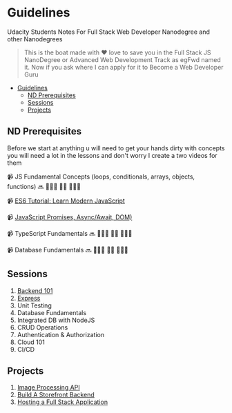 # Guidelines

Udacity Students Notes For Full Stack Web Developer Nanodegree and other Nanodegrees

> This is the boat made with ❤️ love to save you in the Full Stack JS NanoDegree or Advanced Web Development Track as egFwd named it. Now if you ask where I can apply for it to Become a Web Developer Guru

- [Guidelines](#guidelines)
  - [ND Prerequisites](#nd-prerequisites)
  - [Sessions](#sessions)
  - [Projects](#projects)

## ND Prerequisites

Before we start at anything u will need to get your hands dirty with concepts you will need a lot in the lessons and don't worry I create a two videos for them

📹  JS Fundamental Concepts (loops, conditionals, arrays, objects, functions) 🔜 👨🏻‍💻 🤌🏻 🤷🏻‍♂️

📹  [ES6 Tutorial: Learn Modern JavaScript](https://www.youtube.com/playlist?list=PLLWuK602vNiVnYxkrT7qbFSictc9nJeiX)

📹  [JavaScript Promises, Async/Await, DOM)](https://www.youtube.com/watch?v=dD5hv6v4d7I)

📹  TypeScript Fundamentals 🔜 👨🏻‍💻 🤌🏻 🤷🏻‍♂️

📹  Database Fundamentals 🔜 👨🏻‍💻 🤌🏻 🤷🏻‍♂️

## Sessions

1. [Backend 101](sessions/01.backend-101.md)
2. [Express](sessions/02.express.md)
3. Unit Testing
4. Database Fundamentals
5. Integrated DB with NodeJS
6. CRUD Operations
7. Authentication & Authorization
8. Cloud 101
9. CI/CD

## Projects

1. [Image Processing API](./projects/image-processing-api.md)
2. [Build A Storefront Backend](./projects/storefront-backend.md)
3. [Hosting a Full Stack Application](./projects/full-stack-app.md)
